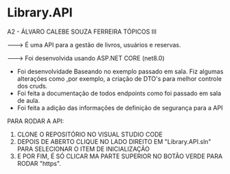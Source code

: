 # Library.API
A2 - ÁLVARO CALEBE SOUZA FERREIRA
TÓPICOS III

---> É uma API para a gestão de livros, usuários e reservas.

---> Foi desenvolvida usando ASP.NET CORE (net8.0)

* Foi desenvolvidade Baseando no exemplo passado em sala. Fiz algumas alterações como ,por exemplo, a criação de DTO's para melhor controle dos cruds.
* Foi feita a documentação de todos endpoints como foi passado em sala de aula.
* Foi feita a adição das informações de definição de segurança para a API


PARA RODAR A API:
  
1) CLONE O REPOSITÓRIO NO VISUAL STUDIO CODE
2) DEPOIS DE ABERTO CLIQUE NO LADO DIREITO EM "Library.API.sln" PARA SELECIONAR O ITEM DE INICIALIZAÇÃO
3) E POR FIM, É SÓ CLICAR MA PARTE SUPERIOR NO BOTÃO VERDE PARA RODAR "https".

